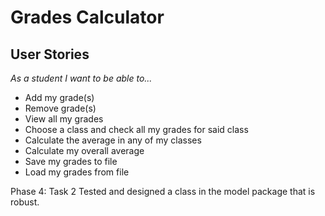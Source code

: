# Grades Calculator

## User Stories

*As a student I want to be able to...*

- Add my grade(s)
- Remove grade(s)
- View all my grades
- Choose a class and check all my grades for said class
- Calculate the average in any of my classes
- Calculate my overall average
- Save my grades to file
- Load my grades from file


Phase 4: Task 2
Tested and designed a class in the model package that is robust.